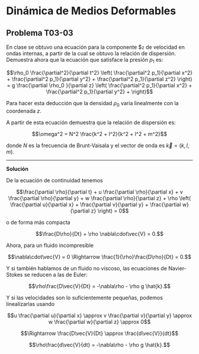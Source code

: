 # Dinámica de Medios Deformables
## Problema T03-03

En clase se obtuvo una ecuación para la componente $`z` de velocidad en
ondas internas, a partir de la cual se obtuvo la relación de dispersión.
Demuestra ahora que la ecuación que satisface la presión $`p_1`$ es:

```math
\rho_0 \frac{\partial^2}{\partial t^2}
\left(
\frac{\partial^2 p_1}{\partial x^2} + 
\frac{\partial^2 p_1}{\partial y^2} + 
\frac{\partial^2 p_1}{\partial z^2}
\right)
=
g \frac{\partial \rho_0 }{\partial z}
\left(
\frac{\partial^2 p_1}{\partial x^2} + 
\frac{\partial^2 p_1}{\partial y^2} + 
\right)
```

Para hacer esta deducción que la densidad $`\rho_0`$ varía linealmente con
la coordenada $`z`$.

A partir de esta ecuación demuestra que la relación de dispersión es:

```math
\omega^2 = N^2 \frac{k^2 + l^2}{k^2 + l^2 + m^2}
```

donde $`N`$ es la frecuencia de Brunt-Vaisala y el vector de onda es
$`\vec{k} = (k, l, m)`$.

---

**Solución**

De la ecuación de continuidad tenemos 

```math
\frac{\partial \rho}{\partial t}
+ u \frac{\partial \rho}{\partial x}
+ v \frac{\partial \rho}{\partial y}
+ w \frac{\partial \rho}{\partial z}
+ \rho \left(
\frac{\partial u}{\partial x}
+ \frac{\partial v}{\partial y}
+ \frac{\partial w}{\partial z}
\right)
= 0
```

o de forma más compacta

```math
\frac{D\rho}{Dt} + \rho \nabla\cdot\vec{V} = 0.
```

Ahora, para un fluido incompresible

```math
\nabla\cdot\vec{V} = 0 \Rightarrow \frac{1}{\rho}\frac{D\rho}{Dt} = 0.
```

Y si también hablamos de un fluido no viscoso, las ecuaciones de Navier-Stokes
se reducen a las de Euler:

```math
\rho\frac{D\vec{V}{Dt} = -\nabla\rho - \rho g \hat{k}.
```

Y si las velocidades son lo suficientemente pequeñas, podemos linealizarlas usando

```math
u \frac{\partial u}{\partial x}
\approx
v \frac{\partial v}{\partial y}
\approx
w \frac{\partial w}{\partial z}
\approx
0
```

```math
\Rightarrow \frac{D\vec{V}{Dt} \approx \frac{d\vec{V}}{dt}
```

```math
\rho\frac{d\vec{V}{dt} = -\nabla\rho - \rho g \hat{k}.
```
